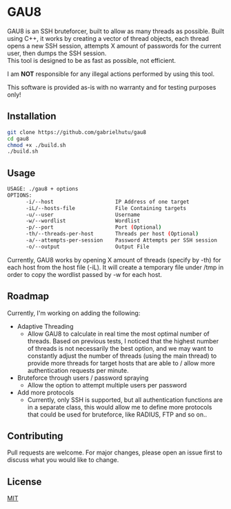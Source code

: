 # GAU8 

GAU8 is an SSH bruteforcer, built to allow as many threads as possible. 
Built using C++, it works by creating a vector of thread objects, each thread opens a new SSH session, attempts X amount of passwords for the current user, then dumps the SSH session.  
This tool is designed to be as fast as possible, not efficient. 

I am **NOT** responsible for any illegal actions performed by using this tool.

This software is provided as-is with no warranty and for testing purposes only! 

## Installation

```bash
git clone https://github.com/gabrielhutu/gau8
cd gau8
chmod +x ./build.sh
./build.sh
```

## Usage

```bash
USAGE: ./gau8 + options
OPTIONS:
      -i/--host                    IP Address of one target
      -iL/--hosts-file             File Containing targets
      -u/--user                    Username
      -w/--wordlist                Wordlist
      -p/--port                    Port (Optional)
      -th/--threads-per-host       Threads per host (Optional)
      -a/--attempts-per-session    Password Attempts per SSH session
      -o/--output                  Output File
```

Currently, GAU8 works by opening X amount of threads (specify by -th) for each host from the host file (-iL). It will create a temporary file under /tmp in order to copy the wordlist passed by -w for each host. 

## Roadmap
Currently, I'm working on adding the following: 
- Adaptive Threading
    - Allow GAU8 to calculate in real time the most optimal number of threads. Based on previous tests, I noticed that the highest number of threads is not necessarily the best option, and we may want to constantly adjust the number of threads (using the main thread) to provide more threads for target hosts that are able to / allow more authentication requests per minute. 
- Bruteforce through users / password spraying
    - Allow the option to attempt multiple users per password
- Add more protocols
    - Currently, only SSH is supported, but all authentication functions are in a separate class, this would allow me to define more protocols that could be used for bruteforce, like RADIUS, FTP and so on.. 

## Contributing

Pull requests are welcome. For major changes, please open an issue first
to discuss what you would like to change.

## License

[MIT](https://choosealicense.com/licenses/mit/)

